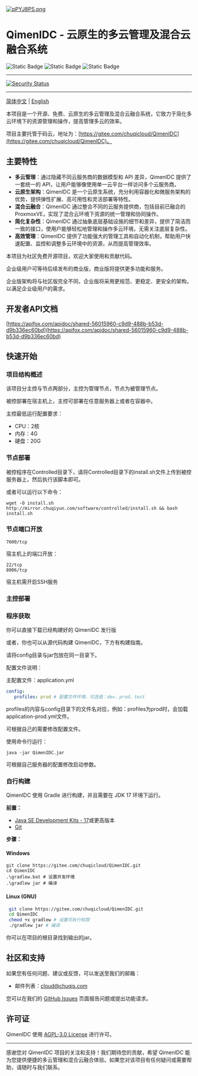 [![pPYJ8PS.png](https://s1.ax1x.com/2023/08/23/pPYJ8PS.png)](https://github.com/ChuqiCloud/QimenIDC)

# QimenIDC - 云原生的多云管理及混合云融合系统 #

![Static Badge](https://img.shields.io/badge/SpringBoot-2.7.5-green?style=flat-square&logo=springboot&logoColor=%236DB33F)
![Static Badge](https://img.shields.io/badge/OpenJDK-17%2B-green?style=flat-square&logo=openjdk&logoColor=%23FFFFFF)
![Static Badge](https://img.shields.io/badge/Proxmox-7.0%2B-green?style=flat-square&logo=proxmox&logoColor=%23E57000)

---

[![Security Status](https://www.murphysec.com/platform3/v31/badge/1694374706311229440.svg)](https://www.murphysec.com/console/report/1694334903591460864/1694374706311229440)

---

[简体中文](./README.md) | [English](./README.en.md)

本项目是一个开源、免费、云原生的多云管理及混合云融合系统，它致力于简化多云环境下的资源管理和操作，提高管理多云的效率。

项目主要托管于码云，地址为：[https://gitee.com/chuqicloud/QimenIDC](https://gitee.com/chuqicloud/QimenIDC)。

## 主要特性

- **多云管理**：通过隐藏不同云服务商的数据模型和 API 差异，QimenIDC 提供了一套统一的 API，让用户能够像使用单一云平台一样访问多个云服务商。
- **云原生架构**：QimenIDC 是一个云原生系统，充分利用容器化和微服务架构的优势，提供弹性扩展、高可用性和灵活部署等特性。
- **混合云融合**：QimenIDC 通过整合不同的云服务提供商，包括目前已融合的 ProxmoxVE，实现了混合云环境下资源的统一管理和协同操作。
- **简化复杂性**：QimenIDC 通过抽象底层基础设施的细节和差异，提供了简洁而一致的接口，使用户能够轻松地管理和操作多云环境，无需关注底层复杂性。
- **高效管理**：QimenIDC 提供了功能强大的管理工具和自动化机制，帮助用户快速配置、监控和调整多云环境中的资源，从而提高管理效率。

本项目为社区免费开源项目，欢迎大家使用和贡献代码。

企业级用户可等待后续发布的商业版，商业版将提供更多功能和服务。

企业版架构将与社区版完全不同，企业版将采用更规范、更稳定、更安全的架构，以满足企业级用户的需求。

## 开发者API文档

[https://apifox.com/apidoc/shared-56015960-c9d9-488b-b53d-d9b336ec60bd](https://apifox.com/apidoc/shared-56015960-c9d9-488b-b53d-d9b336ec60bd)

## 快速开始

### 项目结构概述

该项目分主控与节点两部分，主控为管理节点，节点为被管理节点。

被控部署在宿主机上，主控可部署在任意服务器上或者在容器中。

主控最低运行配置要求：

- CPU：2核
- 内存：4G
- 硬盘：20G

### 节点部署

被控程序在Controlled目录下，请将Controlled目录下的install.sh文件上传到被控服务器上，然后执行该脚本即可。

或者可以运行以下命令：

```shell
wget -O install.sh http://mirror.chuqiyun.com/software/controlled/install.sh && bash install.sh
```

### 节点端口开放
    
    7600/tcp

宿主机上的端口开放：

    22/tcp
    8006/tcp

宿主机需开启SSH服务

### 主控部署

### 程序获取

你可以直接下载已经构建好的 QimenIDC 发行版

或者，你也可以从源代码构建 QimenIDC，下方有构建指南。

请将config目录与jar包放在同一目录下。

配置文件说明：

主配置文件：application.yml

```yaml
config:
   profiles: prod # 配置文件环境，可选值：dev、prod、test
```
profiles的内容与config目录下的文件名对应，例如：profiles为prod时，会加载application-prod.yml文件。

可根据自己的需要修改配置文件。

使用命令行运行：

```shell
java -jar QimenIDC.jar
```

可根据自己服务器的配置修改启动参数。

### 自行构建

QimenIDC 使用 Gradle 进行构建，并且需要在 JDK 17 环境下运行。

**前置：**

- [Java SE Development Kits - 17](https://www.oracle.com/java/technologies/javase/jdk17-archive-downloads.html)或更高版本
- [Git](https://git-scm.com/downloads)

**步骤：**

#### Windows

   ```shell
   git clone https://gitee.com/chuqicloud/QimenIDC.git
   cd QimenIDC
   .\gradlew.bat # 设置开发环境
   .\gradlew jar # 编译
   ```

#### Linux (GNU)

   ```bash
    git clone https://gitee.com/chuqicloud/QimenIDC.git
    cd QimenIDC
    chmod +x gradlew # 设置可执行权限
    ./gradlew jar # 编译
   ```

你可以在项目的根目录找到输出的jar。



## 社区和支持

如果您有任何问题、建议或反馈，可以发送至我们的邮箱：

- 邮件列表：cloud@chuqis.com

您可以在我们的 [GitHub Issues](https://github.com/your-username/QimenIDC/issues) 页面报告问题或提出功能请求。

## 许可证

QimenIDC 使用 [AGPL-3.0 License](https://www.gnu.org/licenses/agpl-3.0.html) 进行许可。

---

感谢您对 QimenIDC 项目的关注和支持！我们期待您的贡献，希望 QimenIDC 能为您提供便捷的多云管理和混合云融合体验。如果您对该项目有任何疑问或需要帮助，请随时与我们联系。